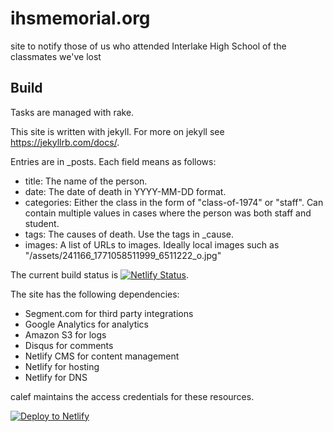# ihsmemorial.org

site to notify those of us who attended Interlake High School of the classmates we've lost

## Build
Tasks are managed with rake.

This site is written with jekyll. For more on jekyll see https://jekyllrb.com/docs/.

Entries are in _posts.  Each field means as follows:

* title: The name of the person.
* date: The date of death in YYYY-MM-DD format.
* categories: Either the class in the form of "class-of-1974" or "staff". Can contain multiple values in cases where the person was both staff and student.
* tags: The causes of death.  Use the tags in _cause.
* images: A list of URLs to images.  Ideally local images such as "/assets/241166_1771058511999_6511222_o.jpg"

The current build status is [![Netlify Status](https://api.netlify.com/api/v1/badges/99da697e-e799-4653-860a-835d4e2dbacb/deploy-status)](https://app.netlify.com/sites/nostalgic-mestorf-f3c08f/deploys).

The site has the following dependencies:
* Segment.com for third party integrations
* Google Analytics for analytics
* Amazon S3 for logs
* Disqus for comments
* Netlify CMS for content management
* Netlify for hosting
* Netlify for DNS

calef maintains the access credentials for these resources.

[![Deploy to Netlify](https://www.netlify.com/img/deploy/button.svg)](https://app.netlify.com/start/deploy?repository=https://github.com/Interlake-Saints/ihsmemorial.org)
